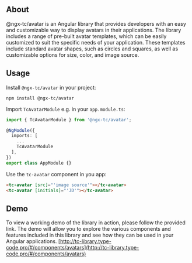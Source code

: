 ## About

@ngx-tc/avatar is an Angular library that provides developers with an easy and customizable way to display avatars in their applications. The library includes a range of pre-built avatar templates, which can be easily customized to suit the specific needs of your application. These templates include standard avatar shapes, such as circles and squares, as well as customizable options for size, color, and image source.

## Usage

Install `@ngx-tc/avatar` in your project:

```
npm install @ngx-tc/avatar
```

Import `TcAvatarModule` e.g. in your `app.module.ts`:
```typescript
import { TcAvatarModule } from '@ngx-tc/avatar';

@NgModule({
  imports: [
    ...
    TcAvatarModule
  ],
})
export class AppModule {}
```

Use the `tc-avatar` component in you app:
```html
<tc-avatar [src]="'image source'"></tc-avatar>
<tc-avatar [initials]="'JD'"></tc-avatar>
```

## Demo
To view a working demo of the library in action, please follow the provided link. The demo will allow you to explore the various components and features included in this library and see how they can be used in your Angular applications.
[http://tc-library.type-code.pro/#/components/avatars](http://tc-library.type-code.pro/#/components/avatars)
